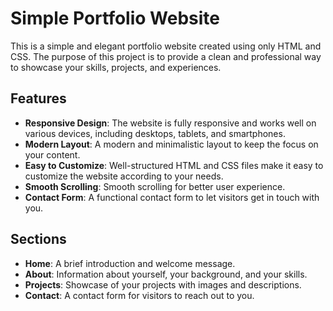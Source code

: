 # Simple Portfolio Website

This is a simple and elegant portfolio website created using only HTML and CSS. The purpose of this project is to provide a clean and professional way to showcase your skills, projects, and experiences.

## Features

- **Responsive Design**: The website is fully responsive and works well on various devices, including desktops, tablets, and smartphones.
- **Modern Layout**: A modern and minimalistic layout to keep the focus on your content.
- **Easy to Customize**: Well-structured HTML and CSS files make it easy to customize the website according to your needs.
- **Smooth Scrolling**: Smooth scrolling for better user experience.
- **Contact Form**: A functional contact form to let visitors get in touch with you.

## Sections

- **Home**: A brief introduction and welcome message.
- **About**: Information about yourself, your background, and your skills.
- **Projects**: Showcase of your projects with images and descriptions.
- **Contact**: A contact form for visitors to reach out to you.






